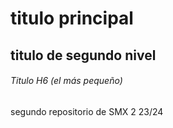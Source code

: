 # titulo principal 

## titulo de segundo nivel 

###### Titulo H6 (el más pequeño)


segundo repositorio de SMX 2 23/24